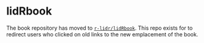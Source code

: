 # lidRbook
The book repository has moved to [`r-lidr/lidRbook`](https://r-lidar.github.io/lidRbook/). This repo exists for to redirect users who clicked on old links to the new emplacement of the book.
